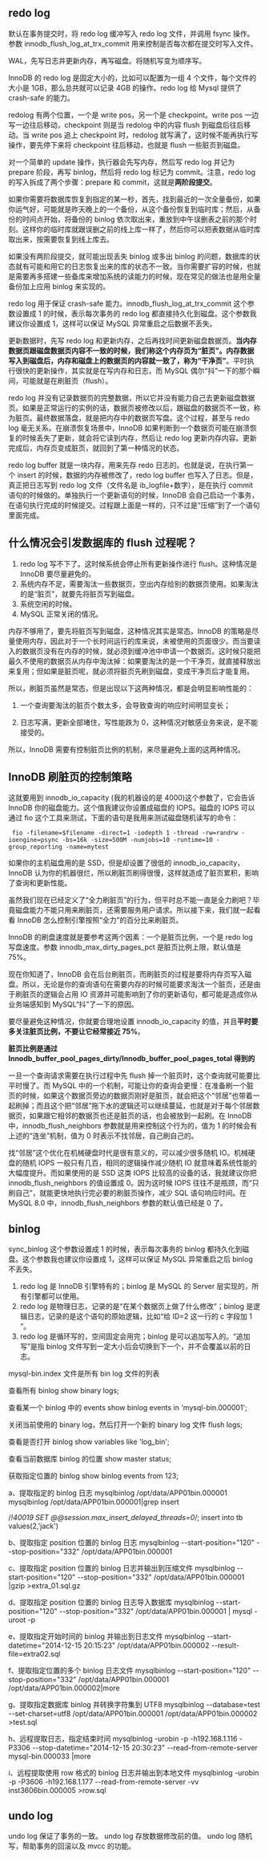 ## redo log

默认在事务提交时，将 redo log 缓冲写入 redo log 文件，并调用 fsync 操作。
参数 innodb_flush_log_at_trx_commit 用来控制是否每次都在提交时写入文件。

WAL，先写日志并更新内存，再写磁盘。将随机写变为顺序写。

InnoDB 的 redo log 是固定大小的，比如可以配置为一组 4 个文件，每个文件的大小是 1GB，那么总共就可以记录 4GB 的操作。redo log 给 Mysql 提供了 crash-safe 的能力。

redolog 有两个位置，一个是 write pos，另一个是 checkpoint。write pos 一边写一边往后移动，checkpoint 则是当 redolog 中的内容 flush 到磁盘后往后移动。当 write pos 追上 checkpoint 时，redolog 就写满了，这时候不能再执行写操作，要先停下来将 checkpoint 往后移动，也就是 flush 一些脏页到磁盘。

对一个简单的 update 操作，执行器会先写内存，然后写 redo log 并记为 prepare 阶段，再写 binlog，然后将 redo log 标记为 commit。注意，redo log 的写入拆成了两个步骤：prepare 和 commit，这就是**两阶段提交**。

如果你需要将数据库恢复到指定的某一秒，首先，找到最近的一次全量备份，如果你运气好，可能就是昨天晚上的一个备份，从这个备份恢复到临时库；然后，从备份的时间点开始，将备份的 binlog 依次取出来，重放到中午误删表之前的那个时刻。这样你的临时库就跟误删之前的线上库一样了，然后你可以把表数据从临时库取出来，按需要恢复到线上库去。

如果没有两阶段提交，就可能出现丢失 binlog 或多出 binlog 的问题，数据库的状态就有可能和用它的日志恢复出来的库的状态不一致。当你需要扩容的时候，也就是需要再多搭建一些备库来增加系统的读能力的时候，现在常见的做法也是用全量备份加上应用 binlog 来实现的。

redo log 用于保证 crash-safe 能力。innodb_flush_log_at_trx_commit 这个参数设置成 1 的时候，表示每次事务的 redo log 都直接持久化到磁盘。这个参数我建议你设置成 1，这样可以保证 MySQL 异常重启之后数据不丢失。

更新数据时，先写 redo log 和更新内存，之后再找时间更新磁盘数据页。**当内存数据页跟磁盘数据页内容不一致的时候，我们称这个内存页为“脏页”。内存数据写入到磁盘后，内存和磁盘上的数据页的内容就一致了，称为“干净页”**。平时执行很快的更新操作，其实就是在写内存和日志，而 MySQL 偶尔“抖”一下的那个瞬间，可能就是在刷脏页（flush）。

redo log 并没有记录数据页的完整数据，所以它并没有能力自己去更新磁盘数据页。如果是正常运行的实例的话，数据页被修改以后，跟磁盘的数据页不一致，称为脏页。最终数据落盘，就是把内存中的数据页写盘。这个过程，甚至与 redo log 毫无关系。在崩溃恢复场景中，InnoDB 如果判断到一个数据页可能在崩溃恢复的时候丢失了更新，就会将它读到内存，然后让 redo log 更新内存内容。更新完成后，内存页变成脏页，就回到了第一种情况的状态。

redo log buffer 就是一块内存，用来先存 redo 日志的。也就是说，在执行第一个 insert 的时候，数据的内存被修改了，redo log buffer 也写入了日志。但是，真正把日志写到 redo log 文件（文件名是 ib_logfile+数字），是在执行 commit 语句的时候做的。单独执行一个更新语句的时候，InnoDB 会自己启动一个事务，在语句执行完成的时候提交。过程跟上面是一样的，只不过是“压缩”到了一个语句里面完成。

## 什么情况会引发数据库的 flush 过程呢？

1. redo log 写不下了。这时候系统会停止所有更新操作进行 flush。这种情况是 InnoDB 要尽量避免的。
2. 系统内存不足，需要淘汰一些数据页，空出内存给别的数据页使用。如果淘汰的是“脏页”，就要先将脏页写到磁盘。
3. 系统空闲的时候。
4. MySQL 正常关闭的情况。

内存不够用了，要先将脏页写到磁盘，这种情况其实是常态。InnoDB 的策略是尽量使用内存，因此对于一个长时间运行的库来说，未被使用的页面很少。而当要读入的数据页没有在内存的时候，就必须到缓冲池中申请一个数据页。这时候只能把最久不使用的数据页从内存中淘汰掉：如果要淘汰的是一个干净页，就直接释放出来复用；但如果是脏页呢，就必须将脏页先刷到磁盘，变成干净页后才能复用。

所以，刷脏页虽然是常态，但是出现以下这两种情况，都是会明显影响性能的：

1.  一个查询要淘汰的脏页个数太多，会导致查询的响应时间明显变长；

2.  日志写满，更新全部堵住，写性能跌为 0，这种情况对敏感业务来说，是不能接受的。

所以，InnoDB 需要有控制脏页比例的机制，来尽量避免上面的这两种情况。

## InnoDB 刷脏页的控制策略

这就要用到 innodb_io_capacity (我的机器设的是 4000)这个参数了，它会告诉 InnoDB 你的磁盘能力。这个值我建议你设置成磁盘的 IOPS。磁盘的 IOPS 可以通过 fio 这个工具来测试，下面的语句是我用来测试磁盘随机读写的命令：

     fio -filename=$filename -direct=1 -iodepth 1 -thread -rw=randrw -ioengine=psync -bs=16k -size=500M -numjobs=10 -runtime=10 -group_reporting -name=mytest

如果你的主机磁盘用的是 SSD，但是却设置了很低的 innodb_io_capacity，InnoDB 认为你的机器很烂，所以刷脏页刷得很慢，这样就造成了脏页累积，影响了查询和更新性能。

虽然我们现在已经定义了“全力刷脏页”的行为，但平时总不能一直是全力刷吧？毕竟磁盘能力不能只用来刷脏页，还需要服务用户请求。所以接下来，我们就一起看看 InnoDB 怎么控制引擎按照“全力”的百分比来刷脏页。

InnoDB 的刷盘速度就是要参考这两个因素：一个是脏页比例，一个是 redo log 写盘速度。参数 innodb_max_dirty_pages_pct 是脏页比例上限，默认值是 75%。

现在你知道了，InnoDB 会在后台刷脏页，而刷脏页的过程是要将内存页写入磁盘。所以，无论是你的查询语句在需要内存的时候可能要求淘汰一个脏页，还是由于刷脏页的逻辑会占用 IO 资源并可能影响到了你的更新语句，都可能是造成你从业务端感知到 MySQL“抖”了一下的原因。

要尽量避免这种情况，你就要合理地设置 innodb_io_capacity 的值，并且**平时要多关注脏页比例，不要让它经常接近 75%**。

**脏页比例是通过 Innodb_buffer_pool_pages_dirty/Innodb_buffer_pool_pages_total 得到的**

一旦一个查询请求需要在执行过程中先 flush 掉一个脏页时，这个查询就可能要比平时慢了。而 MySQL 中的一个机制，可能让你的查询会更慢：在准备刷一个脏页的时候，如果这个数据页旁边的数据页刚好是脏页，就会把这个“邻居”也带着一起刷掉；而且这个把“邻居”拖下水的逻辑还可以继续蔓延，也就是对于每个邻居数据页，如果跟它相邻的数据页也还是脏页的话，也会被放到一起刷。在 InnoDB 中，innodb_flush_neighbors 参数就是用来控制这个行为的，值为 1 的时候会有上述的“连坐”机制，值为 0 时表示不找邻居，自己刷自己的。

找“邻居”这个优化在机械硬盘时代是很有意义的，可以减少很多随机 IO。机械硬盘的随机 IOPS 一般只有几百，相同的逻辑操作减少随机 IO 就意味着系统性能的大幅度提升。而如果使用的是 SSD 这类 IOPS 比较高的设备的话，我就建议你把 innodb_flush_neighbors 的值设置成 0。因为这时候 IOPS 往往不是瓶颈，而“只刷自己”，就能更快地执行完必要的刷脏页操作，减少 SQL 语句响应时间。在 MySQL 8.0 中，innodb_flush_neighbors 参数的默认值已经是 0 了。

## binlog

sync_binlog 这个参数设置成 1 的时候，表示每次事务的 binlog 都持久化到磁盘。这个参数我也建议你设置成 1，这样可以保证 MySQL 异常重启之后 binlog 不丢失。

1.  redo log 是 InnoDB 引擎特有的；binlog 是 MySQL 的 Server 层实现的，所有引擎都可以使用。
2.  redo log 是物理日志，记录的是“在某个数据页上做了什么修改”；binlog 是逻辑日志，记录的是这个语句的原始逻辑，比如“给 ID=2 这一行的 c 字段加 1 ”。
3.  redo log 是循环写的，空间固定会用完；binlog 是可以追加写入的。“追加写”是指 binlog 文件写到一定大小后会切换到下一个，并不会覆盖以前的日志。

mysql-bin.index 文件是所有 bin log 文件的列表

查看所有 binlog
show binary logs;

查看某一个 binlog 中的 events
show binlog events in 'mysql-bin.000001';

关闭当前使用的 binary log，然后打开一个新的 binary log 文件
flush logs;

查看是否打开 binlog
show variables like 'log_bin';

查看当前数据库 binlog 的位置
show master status;

获取指定位置的 binlog
show binlog events from 123;

a、提取指定的 binlog 日志
mysqlbinlog /opt/data/APP01bin.000001
mysqlbinlog /opt/data/APP01bin.000001|grep insert

/_!40019 SET @@session.max_insert_delayed_threads=0_/;
insert into tb values(2,'jack')

b、提取指定 position 位置的 binlog 日志
mysqlbinlog --start-position="120" --stop-position="332" /opt/data/APP01bin.000001

c、提取指定 position 位置的 binlog 日志并输出到压缩文件
mysqlbinlog --start-position="120" --stop-position="332" /opt/data/APP01bin.000001 |gzip >extra_01.sql.gz

d、提取指定 position 位置的 binlog 日志导入数据库
mysqlbinlog --start-position="120" --stop-position="332" /opt/data/APP01bin.000001 | mysql -uroot -p

e、提取指定开始时间的 binlog 并输出到日志文件
mysqlbinlog --start-datetime="2014-12-15 20:15:23" /opt/data/APP01bin.000002 --result-file=extra02.sql

f、提取指定位置的多个 binlog 日志文件
mysqlbinlog --start-position="120" --stop-position="332" /opt/data/APP01bin.000001 /opt/data/APP01bin.000002|more

g、提取指定数据库 binlog 并转换字符集到 UTF8
mysqlbinlog --database=test --set-charset=utf8 /opt/data/APP01bin.000001 /opt/data/APP01bin.000002 >test.sql

h、远程提取日志，指定结束时间
mysqlbinlog -urobin -p -h192.168.1.116 -P3306 --stop-datetime="2014-12-15 20:30:23" --read-from-remote-server mysql-bin.000033 |more

i、远程提取使用 row 格式的 binlog 日志并输出到本地文件
mysqlbinlog -urobin -p -P3606 -h192.168.1.177 --read-from-remote-server -vv inst3606bin.000005 >row.sql

## undo log

undo log 保证了事务的一致。
undo log 存放数据修改前的值。
undo log 随机写，帮助事务的回滚以及 mvcc 的功能。
